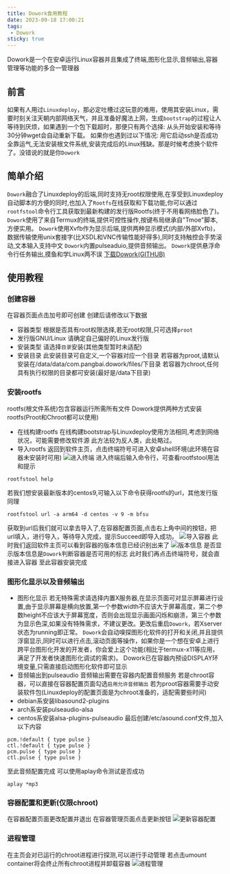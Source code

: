 ```yaml
---
title: Dowork食用教程
date: 2023-09-18 17:00:21
tags:
 - Dowork
sticky: true
---
```

Dowork是一个在安卓运行Linux容器并且集成了终端,图形化显示,音频输出,容器管理等功能的多合一管理器

<!--more-->
## 前言
如果有人用过```Linuxdeploy```，那必定吐槽过这玩意的难用，使用其安装Linux，需要时刻关注天朝内部网络天气，并且准备好魔法上网，生成```bootstrap```的过程让人等待到厌烦，如果遇到一个包下载超时，那便只有两个选择: 从头开始安装和等待30分钟wget会自动重新下载。
如果你也遇到过以下情况: 用它启动ssh是否成功全靠运气,无法安装根文件系统,安装完成后的Linux残缺。那是时候考虑换个软件了。没错说的就是你```Dowork```
## 简单介绍
```Dowork```融合了Linuxdeploy的后端,同时支持无root权限使用,在享受到Linuxdeploy自动脚本的方便的同时,也加入了```Rootfs```在线获取和下载功能,你可以通过```rootfstool```命令行工具获取到最新构建的发行版Rootfs(终于不用看网络脸色了)。
```Dowork```使用了来自Termux的终端,提供可控性操作,按键布局继承自"Tmoe"脚本,方便实用。
```Dowork```使用Xvfb作为显示后端,提供两种显示模式(内部/外部Xvfb)，数据传输使用unix套接字(比XSDL和VNC传输性能好得多),同时支持触控会手势滚动,文本输入支持中文
```Dowork```内置pulseaduio,提供音频输出。
```Dowork```提供悬浮命令行任务输出,摸鱼和学Linux两不误
[下载Dowork(GITHUB)](https://github.com/PangBaiWork/Dowork/releases)
## 使用教程
### 创建容器
在容器页面点击加号即可创建
创建后请修改以下数据
 - 容器类型 
 根据是否具有root权限选择,若无root权限,只可选择```proot```
 - 发行版GNU/Linux
 请确定自己偏好的Linux发行版
 - 安装类型
 请选择```目录```安装(其他类型暂时未适配)
 - 安装目录
 此安装目录可自定义,一个容器对应一个目录
 若容器为proot,请默认安装在/data/data/com.pangbai.dowork/files/下目录
 若容器为chroot,任何具有执行权限的目录都可安装(最好是/data下目录)
### 安装rootfs
rootfs(根文件系统)包含容器运行所需所有文件
Dowork提供两种方式安装rootfs(Proot和Chroot都可以使用)
 - 在线构建rootfs
在线构建bootstrap与Linuxdeploy使用方法相同,考虑到网络状况，可能需要修改软件源
此方法较为反人类，此处略过。
 - 导入rootfs
返回到软件主页，点击终端符号可进入安卓shell环境(此环境在容器未安装时可用)
![进入终端](http://shp.qpic.cn/collector/1642981619/f30928dc-b327-48ac-8303-fc235be84be8/0)
进入终端后输入命令行，可查看rootfstool用法和提示
```shell
rootfstool help
```
若我们想安装最新版本的centos9,可输入以下命令获得rootfs的url，其他发行版同理
```shell
rootfstool url -a arm64 -d centos -v 9 -m bfsu
```
获取到url后我们就可以拿去导入了,在容器配置页面,点击右上角中间的按钮，把url填入，进行导入，等待导入完成，提示Succeed即导入成功。
![导入容器](http://shp.qpic.cn/collector/1642981619/334ec5fb-a476-4898-92c9-e109a25f263f/0)
此时我们返回软件主页可以看到容器的版本信息已经识别出来了
![版本信息](http://shp.qpic.cn/collector/1642981619/c0bbb380-7846-4bf9-8cb2-e40bd4aca7b1/0)
是否显示版本信息是```Dowork```判断容器是否可用的标志
此时我们再点击终端符号，就会直接进入容器
至此容器安装完成

### 图形化显示以及音频输出
 - 图形化显示
 若无特殊需求请选择内置X服务器,在显示页面可对显示屏幕进行设置,由于显示屏幕是横向放置,第一个参数width不应该大于屏幕高度，第二个参数height不应该大于屏幕宽度，否则会出现显示画面闪烁和崩溃，第三个参数为显示色深,如果没有特殊需求，不建议更改。更改后重启```Dowork```，若Xserver状态为running即正常。
 ```Dowork```会自动嗅探图形化软件的打开和关闭,并且提供浮窗显示,同时可以进行点击,滚动页面等操作，如果你是一个想在安卓上进行跨平台图形化开发的开发者，你会爱上这个功能(相比于termux-x11等应用，满足了开发者快速图形化调试的需求)。
 Dowork已在容器内预设DISPLAY环境变量,只需直接启动图形化软件即可显示
 - 音频输出到pulseaudio
 音频输出需要在容器内配置音频服务
 若是chroot容器，可以直接在容器配置页面勾选```启用允许音频输出```
 若为proot容器需要手动安装软件包(Linuxdeploy的配置页面是为chroot准备的，适配需要些时间)
  - debian系安装libasound2-plugins
  - arch系安装pulseaudio-alsa
  - centos系安装alsa-plugins-pulseaudio
  最后创建/etc/asound.conf文件,加入以下内容
  ```shell
  pcm.!default { type pulse }
  ctl.!default { type pulse }
  pcm.pulse { type pulse }
  ctl.pulse { type pulse }
  ```
 至此音频配置完成
 可以使用aplay命令测试是否成功
 ```shell
 aplay *mp3
 ```
### 容器配置和更新(仅限chroot)
在容器配置页面更改配置并退出
在容器管理页面点击更新按钮
![更新容器配置](http://shp.qpic.cn/collector/1642981619/9e4cd613-1b99-418e-9242-8464406f64cd/0)

### 进程管理
在主页会对已运行的chroot进程进行探测,可以进行手动管理
若点击umount container将会终止所有chroot进程并卸载容器
![进程管理](http://shp.qpic.cn/collector/1642981619/67a5c5ea-e46e-4934-a31e-193eee244510/0)
 
 
 